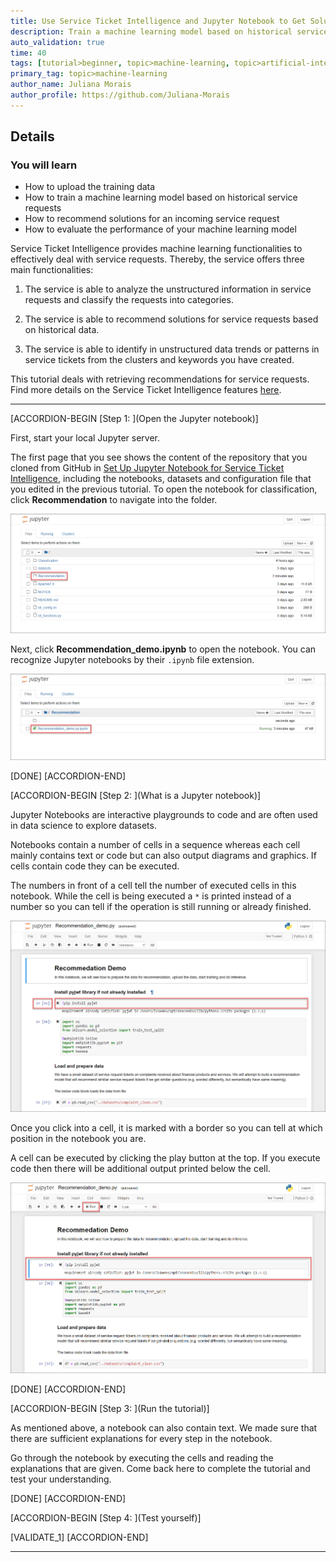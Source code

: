 ```yaml
---
title: Use Service Ticket Intelligence and Jupyter Notebook to Get Solution Recommendations
description: Train a machine learning model based on historical service requests in order to get solution recommendations for new requests.
auto_validation: true
time: 40
tags: [tutorial>beginner, topic>machine-learning, topic>artificial-intelligence, topic>cloud, software-product>sap-business-technology-platform, software-product>sap-ai-business-services, software-product>service-ticket-intelligence, tutorial>free-tier]
primary_tag: topic>machine-learning
author_name: Juliana Morais
author_profile: https://github.com/Juliana-Morais
---
```


## Details
### You will learn
  - How to upload the training data
  - How to train a machine learning model based on historical service requests
  - How to recommend solutions for an incoming service request
  - How to evaluate the performance of your machine learning model

Service Ticket Intelligence provides machine learning functionalities to effectively deal with service requests. Thereby, the service offers three main functionalities:

1. The service is able to analyze the unstructured information in service requests and classify the requests into categories.

2. The service is able to recommend solutions for service requests based on historical data.

3. The service is able to identify in unstructured data trends or patterns in service tickets from the clusters and keywords you have created.

This tutorial deals with retrieving recommendations for service requests. Find more details on the Service Ticket Intelligence features [here](https://help.sap.com/docs/SERVICE_TICKET_INTELLIGENCE/934ccff77ddb4fa2bf268a0085984db0/2f0e49ac91c24d54acb694d967e0cfc0.html).

---

[ACCORDION-BEGIN [Step 1: ](Open the Jupyter notebook)]

First, start your local Jupyter server.

The first page that you see shows the content of the repository that you cloned from GitHub in [Set Up Jupyter Notebook for Service Ticket Intelligence](cp-aibus-sti-jupyter-setup), including the notebooks, datasets and configuration file that you edited in the previous tutorial. To open the notebook for classification, click **Recommendation** to navigate into the folder.

![Jupyter Home](jupyter-home.png)

Next, click **Recommendation_demo.ipynb** to open the notebook. You can recognize Jupyter notebooks by their `.ipynb` file extension.

![Open Notebook](open-notebook.png)

[DONE]
[ACCORDION-END]

[ACCORDION-BEGIN [Step 2: ](What is a Jupyter notebook)]

Jupyter Notebooks are interactive playgrounds to code and are often used in data science to explore datasets.

Notebooks contain a number of cells in a sequence whereas each cell mainly contains text or code but can also output diagrams and graphics. If cells contain code they can be executed.

The numbers in front of a cell tell the number of executed cells in this notebook. While the cell is being executed a `*` is printed instead of a number so you can tell if the operation is still running or already finished.

![Notebook Structure](notebook-structure.png)

Once you click into a cell, it is marked with a border so you can tell at which position in the notebook you are.

A cell can be executed by clicking the play button at the top. If you execute code then there will be additional output printed below the cell.

![Executing Cells](executing-cells.png)

[DONE]
[ACCORDION-END]


[ACCORDION-BEGIN [Step 3: ](Run the tutorial)]

As mentioned above, a notebook can also contain text. We made sure that there are sufficient explanations for every step in the notebook.

Go through the notebook by executing the cells and reading the explanations that are given. Come back here to complete the tutorial and test your understanding.

[DONE]
[ACCORDION-END]


[ACCORDION-BEGIN [Step 4: ](Test yourself)]

[VALIDATE_1]
[ACCORDION-END]

---
